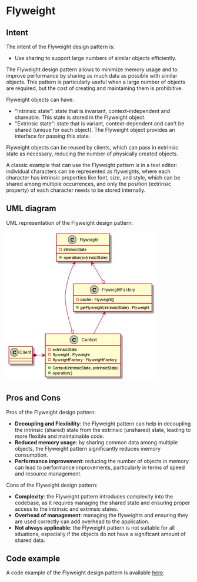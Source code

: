 # Flyweight

## Intent

The intent of the Flyweight design pattern is:

- Use sharing to support large numbers of similar objects efficiently.

The Flyweight design pattern allows to minimize memory usage and to improve performance by sharing as much data as possible with similar objects. This pattern is particularly useful when a large number of objects are required, but the cost of creating and maintaining them is prohibitive.

Flyweight objects can have:
- "Intrinsic state": state that is invariant, context-independent and shareable. This state is stored in the Flyweight object.
- "Extrinsic state": state that is variant, context-dependent and can't be shared (unique for each object). The Flyweight object provides an interface for passing this state.

Flyweight objects can be reused by clients, which can pass in extrinsic state as necessary, reducing the number of physically created objects.

A classic example that can use the Flyweight pattern is in a text editor: individual characters can be represented as flyweights, where each character has intrinsic properties like font, size, and style, which can be shared among multiple occurrences, and only the position (extrinsic property) of each character needs to be stored internally.

## UML diagram

UML representation of the Flyweight design pattern:

![](./assets/Flyweight_diagram.png)

## Pros and Cons

Pros of the Flyweight design pattern:

- **Decoupling and Flexibility**: the Flyweight pattern can help in decoupling the intrinsic (shared) state from the extrinsic (unshared) state, leading to more flexible and maintainable code.
- **Reduced memory usage**: by sharing common data among multiple objects, the Flyweight pattern significantly reduces memory consumption.
- **Performance improvement**: reducing the number of objects in memory can lead to performance improvements, particularly in terms of speed and resource management.

Cons of the Flyweight design pattern:

- **Complexity**: the Flyweight pattern introduces complexity into the codebase, as it requires managing the shared state and ensuring proper access to the intrinsic and extrinsic states.
- **Overhead of management**: managing the flyweights and ensuring they are used correctly can add overhead to the application.
- **Not always applicable**: the Flyweight pattern is not suitable for all situations, especially if the objects do not have a significant amount of shared data.

## Code example

A code example of the Flyweight design pattern is available [here](./src/main.cpp).
